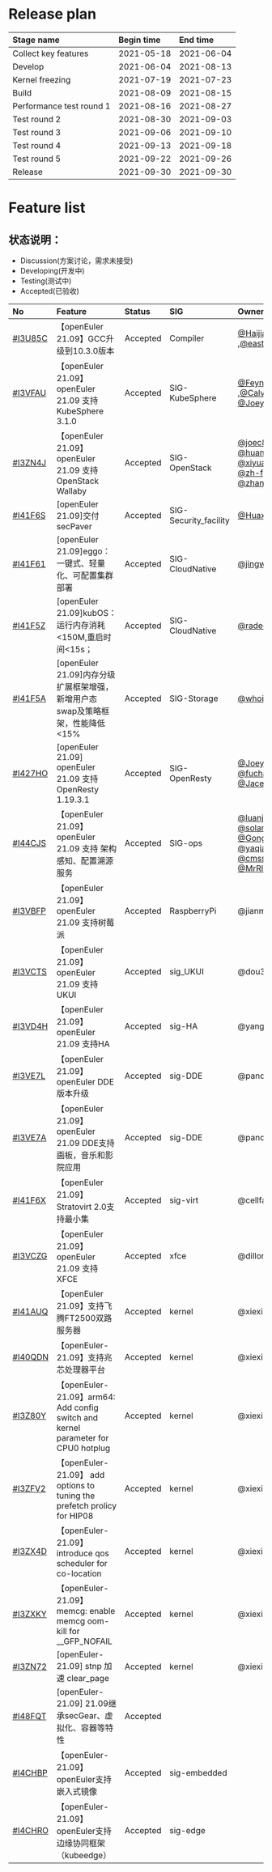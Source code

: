 # Release plan
|Stage name|Begin time|End time|
|:----------|:---------|:-------|
|Collect key features |2021-05-18|2021-06-04|
|Develop|2021-06-04|2021-08-13|
|Kernel freezing|2021-07-19|2021-07-23|
|Build|2021-08-09|2021-08-15|
|Performance test round 1|2021-08-16|2021-08-27|
|Test round 2|2021-08-30|2021-09-03|
|Test round 3|2021-09-06|2021-09-10|
|Test round 4|2021-09-13|2021-09-18|
|Test round 5|2021-09-22|2021-09-26|
|Release|2021-09-30|2021-09-30|

# Feature list
## 状态说明：

- Discussion(方案讨论，需求未接受)
- Developing(开发中)
- Testing(测试中)
- Accepted(已验收)

|No|Feature|Status|SIG|Owner|
|:----|:---|:---|:--|:----|
| [#I3U85C](https://gitee.com/openeuler/release-management/issues/I3U85C) | 【openEuler 21.09】GCC升级到10.3.0版本 | Accepted| Compiler | [@Haijian.Zhang](https://gitee.com/open_euler/dashboard/members/haijianzhang) ,[@eastb233](https://gitee.com/open_euler/dashboard/members/eastb233) |
| [#I3VFAU](https://gitee.com/openeuler/release-management/issues/I3VFAU) | 【openEuler 21.09】openEuler 21.09 支持 KubeSphere 3.1.0 | Accepted| SIG-KubeSphere | [@Feynman](https://gitee.com/feynmanzhou) ,[@Calvin](https://gitee.com/calvinyu), [@Joey](https://gitee.com/imjoey) |
| [#I3ZN4J](https://gitee.com/openeuler/release-management/issues/I3ZN4J) | 【openEuler 21.09】openEuler 21.09 支持 OpenStack Wallaby | Accepted| SIG-OpenStack | [@joec88](https://gitee.com/joec88) [@huangtianhua](https://gitee.com/huangtianhua) [@xiyuanwang](@https://gitee.com/xiyuanwang)  [@zh-f](https://gitee.com/zh-f)  [@liksh](https://gitee.com/liksh) [@zhangy1317](https://gitee.com/zhangy1317) |
| [#I41F6S](https://gitee.com/openeuler/release-management/issues/I41F6S) | [openEuler 21.09]交付secPaver| Accepted| SIG-Security_facility | [@HuaxinLuGitee](https://gitee.com/HuaxinLuGitee) |
| [#I41F61](https://gitee.com/openeuler/release-management/issues/I41F61) | [openEuler 21.09]eggo：一键式、轻量化、可配置集群部署 | Accepted| SIG-CloudNative | [@jingwoo](https://gitee.com/jingwoo) |
| [#I41F5Z](https://gitee.com/openeuler/release-management/issues/I41F5Z) | [openEuler 21.09]kubOS：运行内存消耗<150M,重启时间<15s；| Accepted| SIG-CloudNative | [@radeon92](https://gitee.com/radeon92) |
| [#I41F5A](https://gitee.com/openeuler/release-management/issues/I41F5A) | [openEuler 21.09]内存分级扩展框架增强，新增用户态swap及策略框架，性能降低<15%| Accepted| SIG-Storage  | [@whoisxxx](https://gitee.com/whoisxxx) |
| [#I427HO](https://gitee.com/openeuler/release-management/issues/I427HO) | [openEuler 21.09] openEuler 21.09 支持 OpenResty 1.19.3.1 | Accepted| SIG-OpenResty | [@Joey](https://gitee.com/imjoey) [@fukiki](https://gitee.com/fukiki) [@fuchangjie](https://gitee.com/fu_changjie) [@Jacean](https://gitee.com/Jacean) |
| [#I44CJS](https://gitee.com/openeuler/release-management/issues/I44CJS) | 【openEuler 21.09】openEuler 21.09 支持 架构感知、配置溯源服务 | Accepted| SIG-ops | [@luanjianhai](https://gitee.com/luanjianhai)   [@solarhu](https://gitee.com/solarhu)  [@Gongc](https://gitee.com/Gongchen)  [@yaqiangchen](https://gitee.com/yaqiangchen)   [@cmss_dx](https://gitee.com/cmss_dx) [@MrRlu](https://gitee.com/MrRlu) |
| [#I3VBFP](https://gitee.com/open_euler/dashboard?issue_id=I3VBFP) | 【openEuler 21.09】openEuler 21.09 支持树莓派| Accepted|RaspberryPi|@jianminw|
| [#I3VCTS](https://gitee.com/open_euler/dashboard?issue_id=I3VCTS) | 【openEuler 21.09】openEuler 21.09 支持UKUI| Accepted|sig_UKUI|@dou33|
| [#I3VD4H](https://gitee.com/open_euler/dashboard?issue_id=I3VD4H) | 【openEuler 21.09】openEuler 21.09 支持HA| Accepted|sig-HA|@yangzhao_kl|
| [#I3VE7L](https://gitee.com/open_euler/dashboard?issue_id=I3VE7L) | 【openEuler 21.09】openEuler DDE版本升级| Accepted|sig-DDE|@panchenbo|
| [#I3VE7A](https://gitee.com/open_euler/dashboard?issue_id=I3VE7A) | 【openEuler 21.09】openEuler 21.09 DDE支持画板，音乐和影院应用| Accepted|sig-DDE|@panchenbo|
| [#I41F6X](https://gitee.com/open_euler/dashboard?issue_id=I41F6X) | 【openEuler 21.09】Stratovirt 2.0支持最小集|Accepted|sig-virt|@cellfaint|
| [#I3VCZG](https://gitee.com/open_euler/dashboard?issue_id=I3VCZG) | 【openEuler 21.09】openEuler 21.09 支持XFCE|Accepted|xfce|@dillon_chen|
| [#I41AUQ](https://gitee.com/open_euler/dashboard?issue_id=I41AUQ) | 【openEuler 21.09】支持飞腾FT2500双路服务器|Accepted|kernel|@xiexiuqi|
| [#I40QDN](https://gitee.com/open_euler/dashboard?issue_id=I40QDN) | 【openEuler-21.09】支持兆芯处理器平台 |Accepted|kernel|@xiexiuqi|
| [#I3Z80Y](https://gitee.com/open_euler/dashboard?issue_id=I3Z80Y) | 【openEuler-21.09】arm64: Add config switch and kernel parameter for CPU0 hotplug |Accepted|kernel|@xiexiuqi|
| [#I3ZFV2](https://gitee.com/open_euler/dashboard?issue_id=I3ZFV2) | 【openEuler-21.09】 add options to tuning the prefetch prolicy for HIP08|Accepted|kernel|@xiexiuqi|
| [#I3ZX4D](https://gitee.com/open_euler/dashboard?issue_id=I3ZX4D) | 【openEuler-21.09】introduce qos scheduler for co-location|Accepted|kernel|@xiexiuqi|
| [#I3ZXKY](https://gitee.com/open_euler/dashboard?issue_id=I3ZXKY) | 【openEuler-21.09】memcg: enable memcg oom-kill for __GFP_NOFAIL|Accepted|kernel|@xiexiuqi|
| [#I3ZN72](https://gitee.com/open_euler/dashboard?issue_id=I3ZN72) | [openEuler-21.09] stnp 加速 clear_page|Accepted|kernel|@xiexiuqi|
| [#I48FQT](https://gitee.com/open_euler/dashboard?issue_id=I48FQT) | [openEuler-21.09] 21.09继承secGear、虚拟化、容器等特性|Accepted|||
| [#I4CHBP](https://gitee.com/openeuler/release-management/issues/I4CHBP) | 【openEuler-21.09】openEuler支持嵌入式镜像|Accepted|sig-embedded||
| [#I4CHRO](https://gitee.com/openeuler/release-management/issues/I4CHRO) | 【openEuler-21.09】openEuler支持边缘协同框架（kubeedge）|Accepted|sig-edge||
